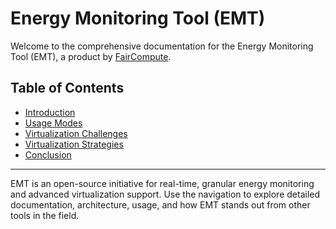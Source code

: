 # Energy Monitoring Tool (EMT)

Welcome to the comprehensive documentation for the Energy Monitoring Tool (EMT), a product by [FairCompute](https://github.com/FairCompute).

## Table of Contents

<!-- - [Executive Summary](executive_summary.md) -->
- [Introduction](introduction.md)
- [Usage Modes](usage_modes.md)
- [Virtualization Challenges](virtualization_challenges.md)
- [Virtualization Strategies](virtualization_strategies.md)
- [Conclusion](conclusion.md)

---

EMT is an open-source initiative for real-time, granular energy monitoring and advanced virtualization support. Use the navigation to explore detailed documentation, architecture, usage, and how EMT stands out from other tools in the field.
